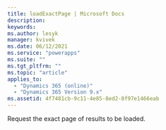 ```yaml
---
title: loadExactPage | Microsoft Docs
description:
keywords:
ms.author: lesyk
manager: kvivek
ms.date: 06/12/2021
ms.service: "powerapps"
ms.suite: ""
ms.tgt_pltfrm: ""
ms.topic: "article"
applies_to:
  - "Dynamics 365 (online)"
  - "Dynamics 365 Version 9.x"
ms.assetid: 4f7481cb-9c11-4e85-8ed2-8f97e1466eab
---
```


Request the exact page of results to be loaded.

